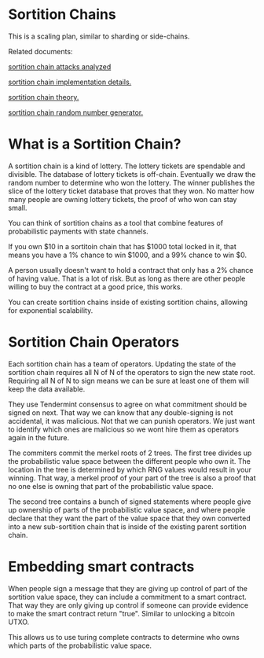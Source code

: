 Sortition Chains
=========

This is a scaling plan, similar to sharding or side-chains.

Related documents:

[sortition chain attacks analyzed](./sortition_chains_defense.md)

[sortition chain implementation details.](./sortition_chains_implementation.md)

[sortition chain theory.](./sortition_chains_theory.md)

[sortition chain random number generator.](./sortition_chains_random.md)


What is a Sortition Chain?
=========

A sortition chain is a kind of lottery.
The lottery tickets are spendable and divisible.
The database of lottery tickets is off-chain.
Eventually we draw the random number to determine who won the lottery.
The winner publishes the slice of the lottery ticket database that proves that they won.
No matter how many people are owning lottery tickets, the proof of who won can stay small.

You can think of sortition chains as a tool that combine features of probabilistic payments with state channels. 

If you own $10 in a sortitoin chain that has $1000 total locked in it, that means you have a 1% chance to win $1000, and a 99% chance to win $0.

A person usually doesn't want to hold a contract that only has a 2% chance of having value. That is a lot of risk. But as long as there are other people willing to buy the contract at a good price, this works.

You can create sortition chains inside of existing sortition chains, allowing for exponential scalability.

Sortition Chain Operators
======

Each sortition chain has a team of operators. Updating the state of the sortition chain requires all N of N of the operators to sign the new state root.
Requiring all N of N to sign means we can be sure at least one of them will keep the data available.

They use Tendermint consensus to agree on what commitment should be signed on next.
That way we can know that any double-signing is not accidental, it was malicious.
Not that we can punish operators. We just want to identify which ones are malicious so we wont hire them as operators again in the future.

The commiters commit the merkel roots of 2 trees. The first tree divides up the probabilistic value space between the different people who own it. The location in the tree is determined by which RNG values would result in your winning. That way, a merkel proof of your part of the tree is also a proof that no one else is owning that part of the probabilistic value space.

The second tree contains a bunch of signed statements where people give up ownership of parts of the probabilistic value space, and where people declare that they want the part of the value space that they own converted into a new sub-sortition chain that is inside of the existing parent sortition chain.


Embedding smart contracts
========

When people sign a message that they are giving up control of part of the sortition value space, they can include a commitment to a smart contract. That way they are only giving up control if someone can provide evidence to make the smart contract return "true". Similar to unlocking a bitcoin UTXO.

This allows us to use turing complete contracts to determine who owns which parts of the probabilistic value space.
